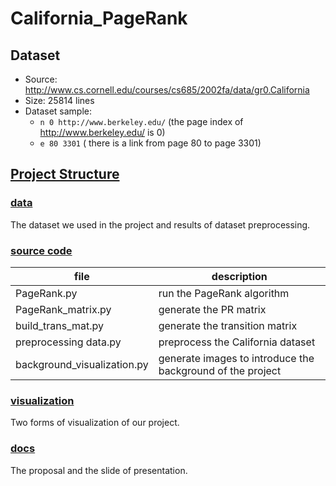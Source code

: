 # California_PageRank

## Dataset
- Source: http://www.cs.cornell.edu/courses/cs685/2002fa/data/gr0.California
- Size: 25814 lines
- Dataset sample:
  - `n 0 http://www.berkeley.edu/` (the page index of http://www.berkeley.edu/ is 0)
  - `e 80 3301` ( there is a link from page 80 to page 3301)

## [Project Structure](https://github.com/ece143-fa18-group10/Wikidata_PageRank/tree/master/project)
### [data](https://github.com/ece143-fa18-group10/Wikidata_PageRank/tree/master/project/data)
The dataset we used in the project and results of dataset preprocessing.

### [source code](https://github.com/ece143-fa18-group10/Wikidata_PageRank/tree/master/project/source%20code)

| file | description |
| - | - |
| PageRank.py | run the PageRank algorithm |
| PageRank_matrix.py | generate the PR matrix |
| build_trans_mat.py | generate the transition matrix |
| preprocessing data.py | preprocess the California dataset |
| background_visualization.py | generate images to introduce the background of the project |

### [visualization](https://github.com/ece143-fa18-group10/Wikidata_PageRank/tree/master/project/visualization)
Two forms of visualization of our project.

### [docs](https://github.com/ece143-fa18-group10/Wikidata_PageRank/tree/master/project/docs)
The proposal and the slide of presentation.
